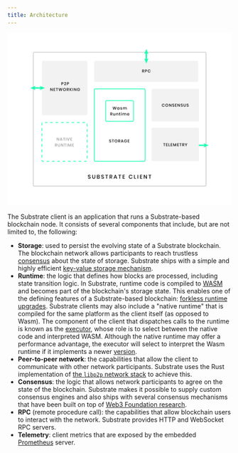 ```yaml
---
title: Architecture
---
```


![Substrate Client Architecture](/docs/assets/substrate-arch.png)

The Substrate client is an application that runs a Substrate-based blockchain node. It consists of several components
that include, but are not limited to, the following:

- **Storage**: used to persist the evolving state of a Substrate blockchain. The
  blockchain network allows participants to reach trustless [consensus](knowledgebase/advanced/consensus) about the
  state of storage. Substrate ships with a simple and highly efficient
  [key-value storage mechanism](knowledgebase/advanced/storage).
- **Runtime**: the logic that defines how blocks are processed, including state transition logic. In Substrate, runtime code is
  compiled to [WASM](knowledgebase/getting-started/glossary#webassembly-wasm) and becomes part of the blockchain's
  storage state. This enables one of the defining features of a Substrate-based blockchain:
  [forkless runtime upgrades](knowledgebase/runtime/upgrades#forkless-runtime-upgrades). Substrate clients may also
  include a "native runtime" that is compiled for the same platform as the client itself (as opposed to Wasm). The
  component of the client that dispatches calls to the runtime is known as the
  [executor](knowledgebase/advanced/executor), whose role is to select between the native code and interpreted WASM. Although the
  native runtime may offer a performance advantage, the executor will select to interpret the Wasm runtime if it
  implements a newer [version](knowledgebase/runtime/upgrades#runtime-versioning).
- **Peer-to-peer network**: the capabilities that allow the client to communicate with other network participants. Substrate uses
  the Rust implementation of [the `libp2p` network stack](https://libp2p.io/) to achieve this.
- **Consensus**: the logic that allows network participants to agree on the state of the blockchain.
  Substrate makes it possible to supply custom consensus engines and also ships with several consensus mechanisms that
  have been built on top of [Web3 Foundation research](https://w3f-research.readthedocs.io/en/latest/index.html).
- **RPC** (remote procedure call): the capabilities that allow blockchain users to interact with the network. Substrate provides
  HTTP and WebSocket RPC servers.
- **Telemetry**: client metrics that are exposed by the embedded [Prometheus](https://prometheus.io/) server.
